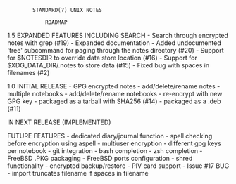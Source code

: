 
			STANDARD(?) UNIX NOTES			
				
				ROADMAP

1.5 EXPANDED FEATURES INCLUDING SEARCH
    - Search through encrypted notes with grep (#19)
    - Expanded documentation 
	- Added undocumented 'tree' subcommand for paging through 
      the notes directory (#20)
	- Support for $NOTESDIR to override data store location (#16)
    - Support for $XDG_DATA_DIR/.notes to store data (#15)
    - Fixed bug with spaces in filenames (#2)

1.0 INITIAL RELEASE
	- GPG encrypted notes
	- add/delete/rename notes
	- multiple notebooks
	- add/delete/rename notebooks
	- re-encrypt with new GPG key
	- packaged as a tarball with SHA256 (#14)
    - packaged as a .deb (#11)

IN NEXT RELEASE (IMPLEMENTED)

FUTURE FEATURES
	- dedicated diary/journal function
	- spell checking before encryption using aspell
	- multiuser encryption
	- different gpg keys per notebook
	- git integration
	- bash completion
	- zsh completion
	- FreeBSD .PKG packaging
	- FreeBSD ports configuration
    - shred functionality
    - encrypted backup/restore
    - PIV card support
    - Issue #17 BUG - import truncates filename if spaces in filename
